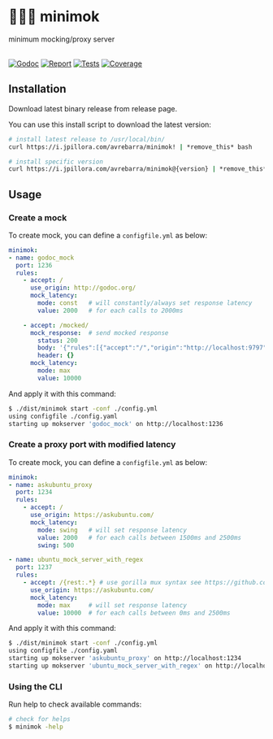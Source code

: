 <div class="info" align="left">
  <h1 class="name">🦹🏾‍♀️ minimok</h1>
  minimum mocking/proxy server
  <br>
  <br>

[![Godoc][godoc-image]][godoc-url]
[![Report][report-image]][report-url]
[![Tests][tests-image]][tests-url]
[![Coverage][coverage-image]][coverage-url]

</div>


## Installation

Download latest binary release from release page.

You can use this install script to download the latest version:

```sh
# install latest release to /usr/local/bin/
curl https://i.jpillora.com/avrebarra/minimok! | *remove_this* bash
```

```sh
# install specific version
curl https://i.jpillora.com/avrebarra/minimok@{version} | *remove_this* bash
```

## Usage
### Create a mock
To create mock, you can define a `configfile.yml` as below:
```yml
minimok:
- name: godoc_mock
  port: 1236
  rules:
    - accept: /
      use_origin: http://godoc.org/
      mock_latency: 
        mode: const   # will constantly/always set response latency
        value: 2000   # for each calls to 2000ms 

    - accept: /mocked/
      mock_response:  # send mocked response
        status: 200
        body: '{"rules":[{"accept":"/","origin":"http://localhost:9797","mock_response":"","mock_latency":{"mode":"swing","value":"2000","swing":"2000"}}]}'
        header: {}
      mock_latency:
        mode: max
        value: 10000
```

And apply it with this command:
```sh
$ ./dist/minimok start -conf ./config.yml
using configfile ./config.yaml
starting up mokserver 'godoc_mock' on http://localhost:1236
```

### Create a proxy port with modified latency
To create mock, you can define a `configfile.yml` as below:
```yml
minimok:
- name: askubuntu_proxy
  port: 1234
  rules:
    - accept: /
      use_origin: https://askubuntu.com/
      mock_latency: 
        mode: swing   # will set response latency 
        value: 2000   # for each calls between 1500ms and 2500ms 
        swing: 500

- name: ubuntu_mock_server_with_regex
  port: 1237
  rules:
    - accept: /{rest:.*} # use gorilla mux syntax see https://github.com/gorilla/mux
      use_origin: https://askubuntu.com/
      mock_latency:
        mode: max     # will set response latency 
        value: 10000  # for each calls between 0ms and 2500ms 
```

And apply it with this command:
```sh
$ ./dist/minimok start -conf ./config.yml
using configfile ./config.yaml
starting up mokserver 'askubuntu_proxy' on http://localhost:1234
starting up mokserver 'ubuntu_mock_server_with_regex' on http://localhost:1237
```


### Using the CLI 
Run help to check available commands:
```bash
# check for helps
$ minimok -help
```

[godoc-image]: https://godoc.org/github.com/avrebarra/minimok?status.svg
[godoc-url]: https://godoc.org/github.com/avrebarra/minimok
[report-image]: https://goreportcard.com/badge/github.com/avrebarra/minimok
[report-url]: https://goreportcard.com/report/github.com/avrebarra/minimok
[tests-image]: https://cloud.drone.io/api/badges/avrebarra/minimok/status.svg
[tests-url]: https://cloud.drone.io/avrebarra/minimok
[coverage-image]: https://codecov.io/gh/avrebarra/minimok/graph/badge.svg
[coverage-url]: https://codecov.io/gh/avrebarra/minimok
[sponsor-image]: https://img.shields.io/badge/github-donate-green.svg